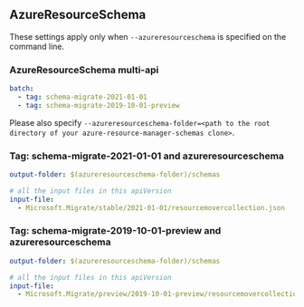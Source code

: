 ## AzureResourceSchema

These settings apply only when `--azureresourceschema` is specified on the command line.

### AzureResourceSchema multi-api

``` yaml $(azureresourceschema) && $(multiapi)
batch:
  - tag: schema-migrate-2021-01-01
  - tag: schema-migrate-2019-10-01-preview

```

Please also specify `--azureresourceschema-folder=<path to the root directory of your azure-resource-manager-schemas clone>`.

### Tag: schema-migrate-2021-01-01 and azureresourceschema

``` yaml $(tag) == 'schema-migrate-2021-01-01' && $(azureresourceschema)
output-folder: $(azureresourceschema-folder)/schemas

# all the input files in this apiVersion
input-file:
  - Microsoft.Migrate/stable/2021-01-01/resourcemovercollection.json

```

### Tag: schema-migrate-2019-10-01-preview and azureresourceschema

``` yaml $(tag) == 'schema-migrate-2019-10-01-preview' && $(azureresourceschema)
output-folder: $(azureresourceschema-folder)/schemas

# all the input files in this apiVersion
input-file:
  - Microsoft.Migrate/preview/2019-10-01-preview/resourcemovercollection.json

```
